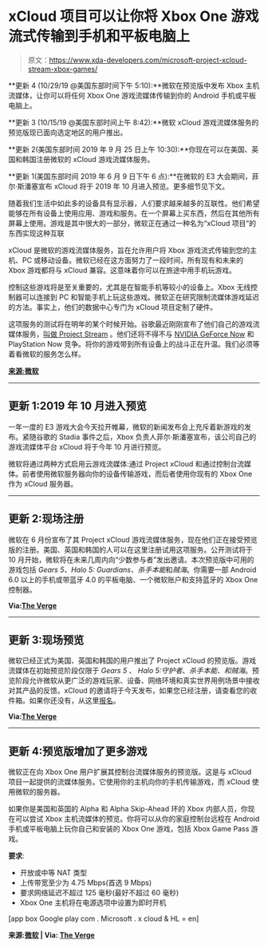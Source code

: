 # xCloud 项目可以让你将 Xbox One 游戏流式传输到手机和平板电脑上

> 原文：<https://www.xda-developers.com/microsoft-project-xcloud-stream-xbox-games/>

**更新 4 (10/29/19 @美国东部时间下午 5:10):**微软在预览版中发布 Xbox 主机流媒体，让你可以将任何 Xbox One 游戏流媒体传输到你的 Android 手机或平板电脑上。

**更新 3 (10/15/19 @美国东部时间上午 8:42):**微软 xCloud 游戏流媒体服务的预览版现已面向选定地区的用户推出。

**更新 2(美国东部时间 2019 年 9 月 25 日上午 10:30):**你现在可以在美国、英国和韩国注册微软的 xCloud 游戏流媒体服务。

**更新 1(美国东部时间 2019 年 6 月 9 日下午 6 点):**在微软的 E3 大会期间，菲尔·斯潘塞宣布 xCloud 将于 2019 年 10 月进入预览。更多细节见下文。

随着我们生活中如此多的设备具有显示器，人们要求越来越多的互联性。他们希望能够在所有设备上使用应用、游戏和服务。在一个屏幕上买东西，然后在其他所有屏幕上使用。游戏是其中很大的一部分，微软正在通过一种名为“xCloud 项目”的东西实现这种互联

xCloud 是微软的游戏流媒体服务，旨在允许用户将 Xbox 游戏流式传输到您的主机、PC 或移动设备。微软已经在这方面努力了一段时间，所有现有和未来的 Xbox 游戏都将与 xCloud 兼容。这意味着你可以在旅途中用手机玩游戏。

控制这些游戏将是至关重要的，尤其是在智能手机等较小的设备上。Xbox 无线控制器可以连接到 PC 和智能手机上玩这些游戏。微软正在研究限制流媒体游戏延迟的方法。事实上，他们的数据中心专门为 xCloud 项目定制了硬件。

这项服务的测试将在明年的某个时候开始。谷歌最近刚刚宣布了他们自己的游戏流媒体服务，[叫做 Project Stream](https://www.xda-developers.com/google-project-stream-play-games-google-chrome/) 。他们还将不得不与 [NVIDIA GeForce Now](https://www.xda-developers.com/nvidia-shield-tv-pc-mac-geforce-now-beta-program/) 和 PlayStation Now 竞争。将你的游戏带到所有设备上的战斗正在升温。我们必须等着看微软的服务怎么样。

[**来源:微软**](https://blogs.microsoft.com/blog/2018/10/08/project-xcloud-gaming-with-you-at-the-center/)

* * *

## 更新 1:2019 年 10 月进入预览

一年一度的 E3 游戏大会今天拉开帷幕，微软的新闻发布会上充斥着新游戏的发布。紧随谷歌的 Stadia 事件之后，Xbox 负责人菲尔·斯潘塞宣布，该公司自己的游戏流媒体平台 xCloud 将于今年 10 月进行预览。

微软将通过两种方式启用云游戏流媒体:通过 Project xCloud 和通过控制台流媒体。前者使用微软服务器向你的设备传输游戏，而后者使用你现有的 Xbox One 作为 xCloud 服务器。

* * *

## 更新 2:现场注册

微软在 6 月份宣布了其 Project xCloud 游戏流媒体服务，现在他们正在接受预览版的注册。美国、英国和韩国的人可以在这里注册试用这项服务。公开测试将于 10 月开始，微软将在未来几周内向“少数参与者”发出邀请。本次预览版中可用的游戏包括 *Gears 5、Halo 5: Guardians、杀手本能*和*贼海*。你需要一部 Android 6.0 以上的手机或带蓝牙 4.0 的平板电脑、一个微软账户和支持蓝牙的 Xbox One 控制器。

**Via:[The Verge](https://www.theverge.com/2019/9/24/20881425/microsoft-project-xcloud-game-streaming-sign-up-us-uk-korea-features)**

* * *

## 更新 3:现场预览

微软已经正式为美国、英国和韩国的用户推出了 Project xCloud 的预览版。游戏流媒体在初始预览阶段仅限于 *Gears 5* 、 *Halo 5:守护者*、*杀手本能、*和*贼海*。预览阶段允许微软从更广泛的游戏玩家、设备、网络环境和真实世界用例场景中接收对其产品的反馈。xCloud 的邀请将于今天发布，如果您已经注册，请查看您的收件箱。如果你还没有，从这里[报名](https://www.xbox.com/en-US/xbox-game-streaming/project-xcloud/)。

**Via:[The Verge](https://www.theverge.com/2019/10/14/20914375/microsoft-xcloud-preview-beta-game-streaming-us-uk-korea-features-gears-5-halo-5-killer-instinct-sot)**

* * *

## 更新 4:预览版增加了更多游戏

微软正在向 Xbox One 用户扩展其控制台流媒体服务的预览版。这是与 xCloud 项目一起提供的流媒体服务。它使用你的主机向你的手机传输游戏，而 xCloud 使用微软的服务器。

如果你是美国和英国的 Alpha 和 Alpha Skip-Ahead 环的 Xbox 内部人员，你现在可以尝试 Xbox 主机流媒体的预览。你将可以从你的家庭控制台远程在 Android 手机或平板电脑上玩你自己和安装的 Xbox One 游戏，包括 Xbox Game Pass 游戏。

**要求**:

*   开放或中等 NAT 类型
*   上传带宽至少为 4.75 Mbps(首选 9 Mbps)
*   要求网络延迟不超过 125 毫秒(最好不超过 60 毫秒)
*   Xbox One 主机将在电源选项中设置为即时开机

[app box Google play com . Microsoft . x cloud & HL = en]

**来源:[微软](https://news.xbox.com/en-us/2019/10/29/xbox-console-streaming-preview-starts-today/) | Via: [The Verge](https://www.theverge.com/2019/10/29/20938711/xbox-one-console-streaming-preview-android-xcloud-feature-test)**